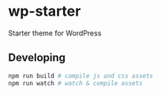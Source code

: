 # wp-starter
Starter theme for WordPress

## Developing
```bash
npm run build # compile js and css assets
npm run watch # watch & compile assets
```

